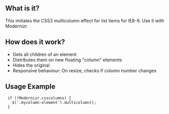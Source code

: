 ## What is it?

This imitates the CSS3 multicolumn effect for list items for IE8-9. Use it with Modernizr.

## How does it work?
- Gets all children of an element
- Distributes them on new floating "column" elements
- Hides the original
- Responsive behaviour: On resize, checks if column number changes

## Usage Example
```
 if (!Modernizr.csscolumns) {
   $('.mycolumn-element').multicolumn();
 }
```
